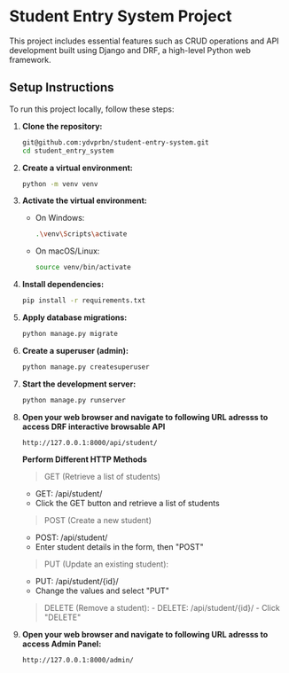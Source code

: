 # Student Entry System Project

This project includes essential features such as CRUD operations and API development built using Django and DRF, a high-level Python web framework.

## Setup Instructions

To run this project locally, follow these steps:

1. **Clone the repository:**

   ```bash
   git@github.com:ydvprbn/student-entry-system.git
   cd student_entry_system
   ```

2. **Create a virtual environment:**
   ```bash
   python -m venv venv
   ```
3. **Activate the virtual environment:**

   - On Windows:
     ```bash
     .\venv\Scripts\activate
     ```
   - On macOS/Linux:
     ```bash
     source venv/bin/activate
     ```

4. **Install dependencies:**
   ```bash
   pip install -r requirements.txt
   ```

5. **Apply database migrations:**

   ```bash
   python manage.py migrate
   ```

6. **Create a superuser (admin):**

   ```bash
   python manage.py createsuperuser
   ```

7. **Start the development server:**

   ```bash
   python manage.py runserver
   ```
   
8. **Open your web browser and navigate to following URL adresss to access DRF interactive browsable API**
   ```
   http://127.0.0.1:8000/api/student/
   ```
   **Perform Different HTTP Methods**
    > GET (Retrieve a list of students)
      - GET: /api/student/
      - Click the GET button and retrieve a list of students

    
    > POST (Create a new student)
      - POST: /api/student/
      - Enter student details in the form, then "POST"


    > PUT (Update an existing student):
      - PUT: /api/student/{id}/
      - Change the values and select "PUT"

   
     > DELETE (Remove a student):
       - DELETE: /api/student/{id}/
       - Click "DELETE"
       
8. **Open your web browser and navigate to following URL adresss to access Admin Panel:**
   ```
   http://127.0.0.1:8000/admin/
   ```   
